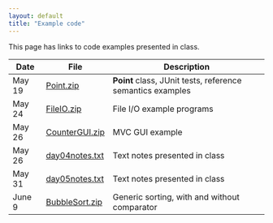```yaml
---
layout: default
title: "Example code"
---
```


This page has links to code examples presented in class.

Date | File | Description
---- | ---- | -----------
May 19 | [Point.zip](Point.zip) | **Point** class, JUnit tests, reference semantics examples
May 24 | [FileIO.zip](FileIO.zip) | File I/O example programs
May 26 | [CounterGUI.zip](CounterGUI.zip) | MVC GUI example
May 26 | [day04notes.txt](day04notes.txt) | Text notes presented in class
May 31 | [day05notes.txt](day05notes.txt) | Text notes presented in class
June 9 | [BubbleSort.zip](BubbleSort.zip) | Generic sorting, with and without comparator
